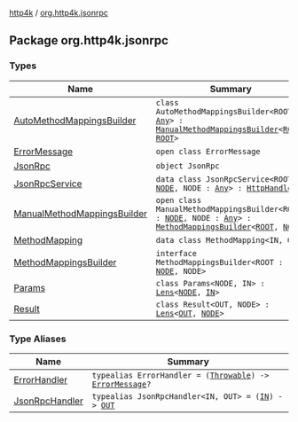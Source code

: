 [http4k](../index.md) / [org.http4k.jsonrpc](./index.md)

## Package org.http4k.jsonrpc

### Types

| Name | Summary |
|---|---|
| [AutoMethodMappingsBuilder](-auto-method-mappings-builder/index.md) | `class AutoMethodMappingsBuilder<ROOT : `[`Any`](https://kotlinlang.org/api/latest/jvm/stdlib/kotlin/-any/index.html)`> : `[`ManualMethodMappingsBuilder`](-manual-method-mappings-builder/index.md)`<`[`ROOT`](-auto-method-mappings-builder/index.md#ROOT)`, `[`ROOT`](-auto-method-mappings-builder/index.md#ROOT)`>` |
| [ErrorMessage](-error-message/index.md) | `open class ErrorMessage` |
| [JsonRpc](-json-rpc/index.md) | `object JsonRpc` |
| [JsonRpcService](-json-rpc-service/index.md) | `data class JsonRpcService<ROOT : `[`NODE`](-json-rpc-service/index.md#NODE)`, NODE : `[`Any`](https://kotlinlang.org/api/latest/jvm/stdlib/kotlin/-any/index.html)`> : `[`HttpHandler`](../org.http4k.core/-http-handler.md) |
| [ManualMethodMappingsBuilder](-manual-method-mappings-builder/index.md) | `open class ManualMethodMappingsBuilder<ROOT : `[`NODE`](-manual-method-mappings-builder/index.md#NODE)`, NODE : `[`Any`](https://kotlinlang.org/api/latest/jvm/stdlib/kotlin/-any/index.html)`> : `[`MethodMappingsBuilder`](-method-mappings-builder/index.md)`<`[`ROOT`](-manual-method-mappings-builder/index.md#ROOT)`, `[`NODE`](-manual-method-mappings-builder/index.md#NODE)`>` |
| [MethodMapping](-method-mapping/index.md) | `data class MethodMapping<IN, OUT>` |
| [MethodMappingsBuilder](-method-mappings-builder/index.md) | `interface MethodMappingsBuilder<ROOT : `[`NODE`](-method-mappings-builder/index.md#NODE)`, NODE>` |
| [Params](-params/index.md) | `class Params<NODE, IN> : `[`Lens`](../org.http4k.lens/-lens/index.md)`<`[`NODE`](-params/index.md#NODE)`, `[`IN`](-params/index.md#IN)`>` |
| [Result](-result/index.md) | `class Result<OUT, NODE> : `[`Lens`](../org.http4k.lens/-lens/index.md)`<`[`OUT`](-result/index.md#OUT)`, `[`NODE`](-result/index.md#NODE)`>` |

### Type Aliases

| Name | Summary |
|---|---|
| [ErrorHandler](-error-handler.md) | `typealias ErrorHandler = (`[`Throwable`](https://kotlinlang.org/api/latest/jvm/stdlib/kotlin/-throwable/index.html)`) -> `[`ErrorMessage`](-error-message/index.md)`?` |
| [JsonRpcHandler](-json-rpc-handler.md) | `typealias JsonRpcHandler<IN, OUT> = (`[`IN`](-json-rpc-handler.md#IN)`) -> `[`OUT`](-json-rpc-handler.md#OUT) |

